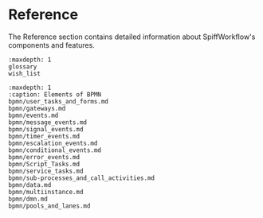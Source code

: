 # Reference

The Reference section contains detailed information about SpiffWorkflow's components and features.

```{toctree}
:maxdepth: 1
glossary
wish_list
```

```{toctree}
:maxdepth: 1
:caption: Elements of BPMN
bpmn/user_tasks_and_forms.md
bpmn/gateways.md
bpmn/events.md
bpmn/message_events.md
bpmn/signal_events.md
bpmn/timer_events.md
bpmn/escalation_events.md
bpmn/conditional_events.md
bpmn/error_events.md
bpmn/Script_Tasks.md
bpmn/service_tasks.md
bpmn/sub-processes_and_call_activities.md
bpmn/data.md
bpmn/multiinstance.md
bpmn/dmn.md
bpmn/pools_and_lanes.md
```
